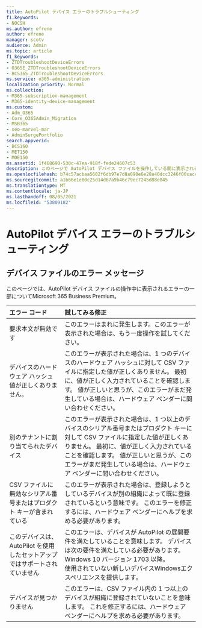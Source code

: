 ```yaml
---
title: AutoPilot デバイス エラーのトラブルシューティング
f1.keywords:
- NOCSH
ms.author: efrene
author: efrene
manager: scotv
audience: Admin
ms.topic: article
f1_keywords:
- ZTDTroubleshootDeviceErrors
- O365E_ZTDTroubleshootDeviceErrors
- BCS365_ZTDTroubleshootDeviceErrors
ms.service: o365-administration
localization_priority: Normal
ms.collection:
- M365-subscription-management
- M365-identity-device-management
ms.custom:
- Adm_O365
- Core_O365Admin_Migration
- MSB365
- seo-marvel-mar
- AdminSurgePortfolio
search.appverid:
- BCS160
- MET150
- MOE150
ms.assetid: 1f468690-530c-47ea-918f-fede24607c53
description: このページで AutoPilot デバイス ファイルを操作している間に表示される可能性のあるエラーのトラブルシューティングMicrosoft 365 Business Premium。
ms.openlocfilehash: b74c57acbaa5682f6db97e7d8a090e6e28a40dcc3246f00cacc7984cb52cc758
ms.sourcegitcommit: a1b66e1e80c25d14d67a9b46c79ec7245d88e045
ms.translationtype: MT
ms.contentlocale: ja-JP
ms.lasthandoff: 08/05/2021
ms.locfileid: "53809182"
---
```

# <a name="troubleshoot-autopilot-device-errors"></a>AutoPilot デバイス エラーのトラブルシューティング

## <a name="device-file-error-messages"></a>デバイス ファイルのエラー メッセージ

このページでは、AutoPilot デバイス ファイルの操作中に表示されるエラーの一部についてMicrosoft 365 Business Premium。 
  
|**エラー コード**|**試してみる修正**|
|:-----|:-----|
|要求本文が無効です  <br/> |このエラーはまれに発生します。このエラーが表示された場合は、もう一度操作を試してください。  <br/> |
|デバイスのハードウェア ハッシュ値が正しくありません。  <br/> |このエラーが表示された場合は、1 つのデバイスのハードウェア ハッシュに対して CSV ファイルに指定した値が正しくありません。 最初に、値が正しく入力されていることを確認します。 値が正しいと思うが、このエラーがまだ発生している場合は、ハードウェア ベンダーに問い合わせください。  <br/> |
|別のテナントに割り当てられたデバイス  <br/> |このエラーが表示された場合は、1 つ以上のデバイスのシリアル番号またはプロダクト キーに対して CSV ファイルに指定した値が正しくありません。 最初に、値が正しく入力されていることを確認します。 値が正しいと思うが、このエラーがまだ発生している場合は、ハードウェア ベンダーに問い合わせください。  <br/> |
|CSV ファイルに無効なシリアル番号またはプロダクト キーが含まれている  <br/> |このエラーが表示された場合は、登録しようとしているデバイスが別の組織によって既に登録されているという意味です。 このエラーを修正するには、ハードウェア ベンダーにヘルプを求める必要があります。  <br/> |
|このデバイスは、AutoPilot を使用したセットアップではサポートされていません  <br/> | このエラーは、デバイスが AutoPilot の展開要件を満たしていることを意味します。 デバイスは次の要件を満たしている必要があります。  <br/>  Windows 10 バージョン 1703 以降。  <br/>  使用されていない新しいデバイスWindowsエクスペリエンスを提供します。  <br/> |
|デバイスが見つかりません  <br/> |このエラーは、CSV ファイル内の 1 つ以上のデバイスが組織に登録されていないことを意味します。 これを修正するには、ハードウェア ベンダーにヘルプを求める必要があります。  <br/> |
